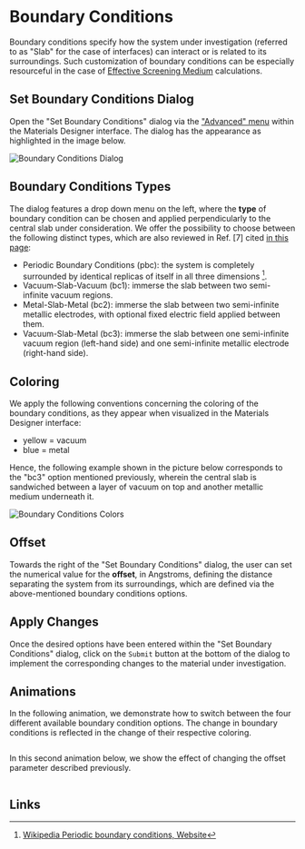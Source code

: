 # Boundary Conditions

Boundary conditions specify how the system under investigation (referred to as "Slab" for the case of interfaces) can interact or is related to its surroundings. Such customization of boundary conditions can be especially resourceful in the case of [Effective Screening Medium](../../../models/auxiliary-concepts/esm.md) calculations.

## Set Boundary Conditions Dialog

Open the "Set Boundary Conditions" dialog via the ["Advanced" menu](../advanced.md) within the Materials Designer interface. The dialog has the appearance as highlighted in the image below.

![Boundary Conditions Dialog](../../../images/materials-designer/boundary-conditions.png "Boundary Conditions Dialog")

## Boundary Conditions Types

The dialog features a drop down menu on the left, where the **type** of boundary condition can be chosen and applied perpendicularly to the central slab under consideration. We offer the possibility to choose between the following distinct types, which are also reviewed in Ref. [7] cited [in this page](../../../software-directory/modeling/quantum-espresso/components.md):

- Periodic Boundary Conditions (pbc): the system is completely surrounded by identical replicas of itself in all three dimensions [^1].
- Vacuum-Slab-Vacuum (bc1): immerse the slab between two semi-infinite vacuum regions.
- Metal-Slab-Metal (bc2): immerse the slab between two semi-infinite metallic electrodes, with optional fixed electric field applied between them.
- Vacuum-Slab-Metal (bc3): immerse the slab between one semi-infinite vacuum region (left-hand side) and one semi-infinite metallic electrode (right-hand side).

## Coloring 

We apply the following conventions concerning the coloring of the boundary conditions, as they appear when visualized in the Materials Designer interface:

- yellow = vacuum 
- blue = metal

Hence, the following example shown in the picture below corresponds to the "bc3" option mentioned previously, wherein the central slab is sandwiched between a layer of vacuum on top and another metallic medium underneath it.

![Boundary Conditions Colors](../../../images/materials-designer/bc-coloring.png "Boundary Conditions Colors")

## Offset

Towards the right of the "Set Boundary Conditions" dialog, the user can set the numerical value for the **offset**, in Angstroms, defining the distance separating the system from its surroundings, which are defined via the above-mentioned boundary conditions options.

## Apply Changes

Once the desired options have been entered within the "Set Boundary Conditions" dialog, click on the `Submit` button at the bottom of the dialog to implement the corresponding changes to the material under investigation.

## Animations

In the following animation, we demonstrate how to switch between the four different available boundary condition options. The change in boundary conditions is reflected in the change of their respective coloring.

<img data-gifffer="/images/materials-designer/boundary-conditions.gif" />

In this second animation below, we show the effect of changing the offset parameter described previously. 

<img data-gifffer="/images/materials-designer/offset.gif" />

## Links

[^1]: [Wikipedia Periodic boundary conditions, Website](https://en.wikipedia.org/wiki/Periodic_boundary_conditions)
